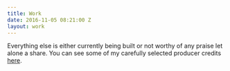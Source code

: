 ```yaml
---
title: Work
date: 2016-11-05 08:21:00 Z
layout: work
---
```




Everything else is either currently being built or not worthy of any praise let alone a share. You can see some of my carefully selected producer credits  [here](mailto:peterhironaka@mac.com).
